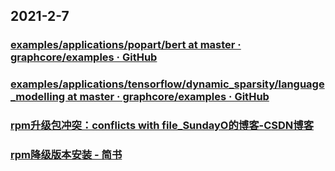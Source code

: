 
## 2021-2-7

### [examples/applications/popart/bert at master · graphcore/examples · GitHub](https://github.com/graphcore/examples/tree/master/applications/popart/bert)

### [examples/applications/tensorflow/dynamic_sparsity/language_modelling at master · graphcore/examples · GitHub](https://github.com/graphcore/examples/tree/master/applications/tensorflow/dynamic_sparsity/language_modelling)

### [rpm升级包冲突：conflicts with file_SundayO的博客-CSDN博客](https://blog.csdn.net/SundayO/article/details/102499403)

### [rpm降级版本安装 - 简书](https://www.jianshu.com/p/47be8134b18d)
